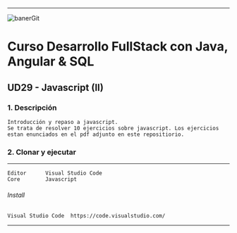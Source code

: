 ***
![banerGit](https://user-images.githubusercontent.com/22893383/107159880-121e0b80-6993-11eb-92e3-1efd1d8f4dba.PNG)

# Curso Desarrollo FullStack con Java, Angular & SQL

## UD29 - Javascript (II)


### 1. Descripción
```
Introducción y repaso a javascript.
Se trata de resolver 10 ejercicios sobre javascript. Los ejercicios
estan enunciados en el pdf adjunto en este repositiorio.
``` 

### 2. Clonar y ejecutar
***
```
Editor      Visual Studio Code
Core        Javascript           
```

###### Install
```
Visual Studio Code	https://code.visualstudio.com/       
```

***
